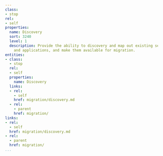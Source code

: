 ```yaml
---
class:
- stop
rel:
- self
properties:
  name: Discovery
  sort: 3240
  level: 1
  description: Provide the ability to discovery and map out existing services, systems,
    and applications, and make them available for migration.
entities:
- class:
  - stop
  rel:
  - self
  properties:
    name: Discovery
  links:
  - rel:
    - self
    href: migration/discovery.md
  - rel:
    - parent
    href: migration/
links:
- rel:
  - self
  href: migration/discovery.md
- rel:
  - parent
  href: migration/
...
```

